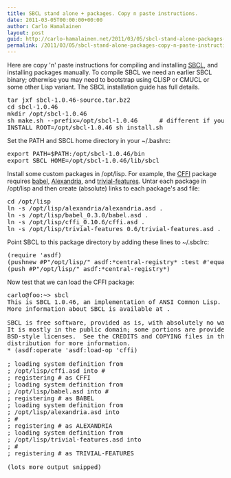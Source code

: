 ```yaml
---
title: SBCL stand alone + packages. Copy n paste instructions.
date: 2011-03-05T00:00:00+00:00
author: Carlo Hamalainen
layout: post
guid: http://carlo-hamalainen.net/2011/03/05/sbcl-stand-alone-packages-copy-n-paste-instructions/
permalink: /2011/03/05/sbcl-stand-alone-packages-copy-n-paste-instructions/
---
```

Here are copy 'n' paste instructions for compiling and installing [SBCL](http://www.sbcl.org/), and installing packages manually. To compile SBCL we need an earlier SBCL binary; otherwise you may need to bootstrap using CLISP or CMUCL or some other Lisp variant. The SBCL installation guide has full details. 

<pre>tar jxf sbcl-1.0.46-source.tar.bz2
cd sbcl-1.0.46
mkdir /opt/sbcl-1.0.46
sh make.sh --prefix=/opt/sbcl-1.0.46      # different if you don't have an earlier SBCL binary available
INSTALL_ROOT=/opt/sbcl-1.0.46 sh install.sh
</pre>

Set the PATH and SBCL home directory in your ~/.bashrc:

<pre>export PATH=$PATH:/opt/sbcl-1.0.46/bin
export SBCL_HOME=/opt/sbcl-1.0.46/lib/sbcl
</pre>

Install some custom packages in /opt/lisp. For example, the [CFFI](http://common-lisp.net/project/cffi) package requires [babel](http://common-lisp.net/project/babel/), [Alexandria](http://common-lisp.net/project/alexandria/), and [trivial-features](http://www.cliki.net/trivial-features). Untar each package in /opt/lisp and then create (absolute) links to each package's asd file:

<pre>cd /opt/lisp
ln -s /opt/lisp/alexandria/alexandria.asd .
ln -s /opt/lisp/babel_0.3.0/babel.asd .
ln -s /opt/lisp/cffi_0.10.6/cffi.asd .
ln -s /opt/lisp/trivial-features_0.6/trivial-features.asd .
</pre>

Point SBCL to this package directory by adding these lines to ~/.sbclrc:

<pre>(require 'asdf)
(pushnew #P"/opt/lisp/" asdf:*central-registry* :test #'equal)
(push #P"/opt/lisp/" asdf:*central-registry*)
</pre>

Now test that we can load the CFFI package:

<pre>carlo@foo:~> sbcl
This is SBCL 1.0.46, an implementation of ANSI Common Lisp.
More information about SBCL is available at .

SBCL is free software, provided as is, with absolutely no warranty.
It is mostly in the public domain; some portions are provided under
BSD-style licenses.  See the CREDITS and COPYING files in the
distribution for more information.
* (asdf:operate 'asdf:load-op 'cffi)

; loading system definition from
; /opt/lisp/cffi.asd into #
; registering # as CFFI
; loading system definition from
; /opt/lisp/babel.asd into #
; registering # as BABEL
; loading system definition from
; /opt/lisp/alexandria.asd into
; #
; registering # as ALEXANDRIA
; loading system definition from
; /opt/lisp/trivial-features.asd into
; #
; registering # as TRIVIAL-FEATURES

(lots more output snipped)
</pre>
